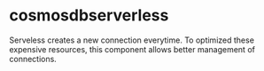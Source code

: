 # cosmosdbserverless

Serveless creates a new connection everytime. To optimized these expensive resources, this component allows better management of connections. 

